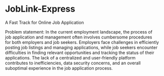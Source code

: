 # JobLink-Express
A Fast Track for Online Job Application

Problem statement:
In the current employment landscape, the process of job application and management often involves cumbersome procedures for both employers and job seekers. Employers face challenges in efficiently posting job listings and managing applications, while job seekers encounter difficulties in finding relevant opportunities and tracking the status of their applications. The lack of a centralized and user-friendly platform contributes to inefficiencies, data security concerns, and an overall suboptimal experience in the job application process.
